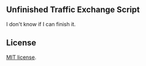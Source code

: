 ## Unfinished Traffic Exchange Script

I don't know if I can finish it.

## License

[MIT license](https://opensource.org/licenses/MIT).
